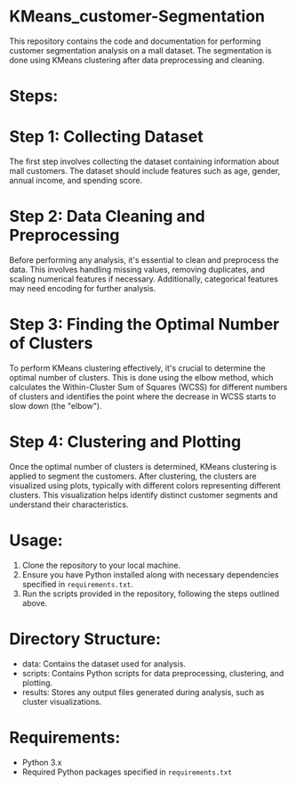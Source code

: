 # KMeans_customer-Segmentation
This repository contains the code and documentation for performing customer segmentation analysis on a mall dataset. The segmentation is done using KMeans clustering after data preprocessing and cleaning.

# Steps:

# Step 1: Collecting Dataset
The first step involves collecting the dataset containing information about mall customers. The dataset should include features such as age, gender, annual income, and spending score.

# Step 2: Data Cleaning and Preprocessing
Before performing any analysis, it's essential to clean and preprocess the data. This involves handling missing values, removing duplicates, and scaling numerical features if necessary. Additionally, categorical features may need encoding for further analysis.

# Step 3: Finding the Optimal Number of Clusters
To perform KMeans clustering effectively, it's crucial to determine the optimal number of clusters. This is done using the elbow method, which calculates the Within-Cluster Sum of Squares (WCSS) for different numbers of clusters and identifies the point where the decrease in WCSS starts to slow down (the "elbow").

# Step 4: Clustering and Plotting
Once the optimal number of clusters is determined, KMeans clustering is applied to segment the customers. After clustering, the clusters are visualized using plots, typically with different colors representing different clusters. This visualization helps identify distinct customer segments and understand their characteristics.

# Usage:
1. Clone the repository to your local machine.
2. Ensure you have Python installed along with necessary dependencies specified in `requirements.txt`.
3. Run the scripts provided in the repository, following the steps outlined above.

# Directory Structure:
- data: Contains the dataset used for analysis.
- scripts: Contains Python scripts for data preprocessing, clustering, and plotting.
- results: Stores any output files generated during analysis, such as cluster visualizations.

# Requirements:
- Python 3.x
- Required Python packages specified in `requirements.txt`

